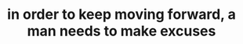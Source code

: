 ---
title: "in order to keep moving forward, a man needs to make excuses"
description: quote
publishDate: "2025-08-15T17:00:00Z"
---